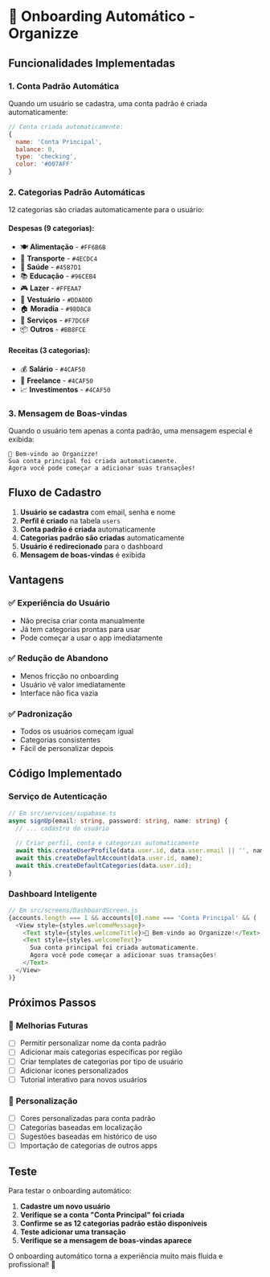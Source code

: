 # 🚀 Onboarding Automático - Organizze

## Funcionalidades Implementadas

### 1. **Conta Padrão Automática**
Quando um usuário se cadastra, uma conta padrão é criada automaticamente:

```javascript
// Conta criada automaticamente:
{
  name: 'Conta Principal',
  balance: 0,
  type: 'checking',
  color: '#007AFF'
}
```

### 2. **Categorias Padrão Automáticas**
12 categorias são criadas automaticamente para o usuário:

#### **Despesas (9 categorias):**
- 🍽️ **Alimentação** - `#FF6B6B`
- 🚗 **Transporte** - `#4ECDC4`
- 🏥 **Saúde** - `#45B7D1`
- 📚 **Educação** - `#96CEB4`
- 🎮 **Lazer** - `#FFEAA7`
- 👕 **Vestuário** - `#DDA0DD`
- 🏠 **Moradia** - `#98D8C8`
- 🔧 **Serviços** - `#F7DC6F`
- 📦 **Outros** - `#BB8FCE`

#### **Receitas (3 categorias):**
- 💰 **Salário** - `#4CAF50`
- 💼 **Freelance** - `#4CAF50`
- 📈 **Investimentos** - `#4CAF50`

### 3. **Mensagem de Boas-vindas**
Quando o usuário tem apenas a conta padrão, uma mensagem especial é exibida:

```
🎉 Bem-vindo ao Organizze!
Sua conta principal foi criada automaticamente. 
Agora você pode começar a adicionar suas transações!
```

## Fluxo de Cadastro

1. **Usuário se cadastra** com email, senha e nome
2. **Perfil é criado** na tabela `users`
3. **Conta padrão é criada** automaticamente
4. **Categorias padrão são criadas** automaticamente
5. **Usuário é redirecionado** para o dashboard
6. **Mensagem de boas-vindas** é exibida

## Vantagens

### ✅ **Experiência do Usuário**
- Não precisa criar conta manualmente
- Já tem categorias prontas para usar
- Pode começar a usar o app imediatamente

### ✅ **Redução de Abandono**
- Menos fricção no onboarding
- Usuário vê valor imediatamente
- Interface não fica vazia

### ✅ **Padronização**
- Todos os usuários começam igual
- Categorias consistentes
- Fácil de personalizar depois

## Código Implementado

### Serviço de Autenticação
```typescript
// Em src/services/supabase.ts
async signUp(email: string, password: string, name: string) {
  // ... cadastro do usuário
  
  // Criar perfil, conta e categorias automaticamente
  await this.createUserProfile(data.user.id, data.user.email || '', name);
  await this.createDefaultAccount(data.user.id, name);
  await this.createDefaultCategories(data.user.id);
}
```

### Dashboard Inteligente
```javascript
// Em src/screens/DashboardScreen.js
{accounts.length === 1 && accounts[0].name === 'Conta Principal' && (
  <View style={styles.welcomeMessage}>
    <Text style={styles.welcomeTitle}>🎉 Bem-vindo ao Organizze!</Text>
    <Text style={styles.welcomeText}>
      Sua conta principal foi criada automaticamente. 
      Agora você pode começar a adicionar suas transações!
    </Text>
  </View>
)}
```

## Próximos Passos

### 🔮 **Melhorias Futuras**
- [ ] Permitir personalizar nome da conta padrão
- [ ] Adicionar mais categorias específicas por região
- [ ] Criar templates de categorias por tipo de usuário
- [ ] Adicionar ícones personalizados
- [ ] Tutorial interativo para novos usuários

### 🎨 **Personalização**
- [ ] Cores personalizadas para conta padrão
- [ ] Categorias baseadas em localização
- [ ] Sugestões baseadas em histórico de uso
- [ ] Importação de categorias de outros apps

## Teste

Para testar o onboarding automático:

1. **Cadastre um novo usuário**
2. **Verifique se a conta "Conta Principal" foi criada**
3. **Confirme se as 12 categorias padrão estão disponíveis**
4. **Teste adicionar uma transação**
5. **Verifique se a mensagem de boas-vindas aparece**

O onboarding automático torna a experiência muito mais fluida e profissional! 🎯 